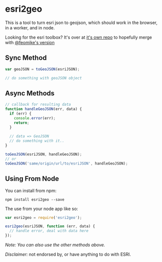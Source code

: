 esri2geo
========

This is a tool to turn esri json to geojson, which should work in the browser, in a worker, and in node.

Looking for the esri toolbox? It's over at [it's own repo](https://github.com/calvinmetcalf/esri2open) to hopefully merge with [@feomike's version](https://github.com/feomike/esri2open)  


## Sync Method

```javascript
var geoJSON = toGeoJSON(esriJSON);

// do something with geoJSON object
```


## Async Methods

```javascript
// callback for resulting data
function handleGeoJSON(err, data) { 
  if (err) {
    console.error(err);
    return;
  }
  
  // data => GeoJSON
  // do something with it..
}

toGeoJSON(esriJSON, handleGeoJSON);
// or
toGeoJSON('same/origin/url/to/esriJSON', handleGeoJSON);
```


## Using From Node

You can install from npm:

```shell
npm install esri2geo --save
```

The use from your node app like so:

```javascript
var esri2geo = require('esri2geo');

esri2geo(esriJSON, function (err, data) {
  // handle error, deal with data here
});
```

_Note: You can also use the other methods above._


_Disclaimer:_ not endorsed by, or have anything to do with ESRI.
